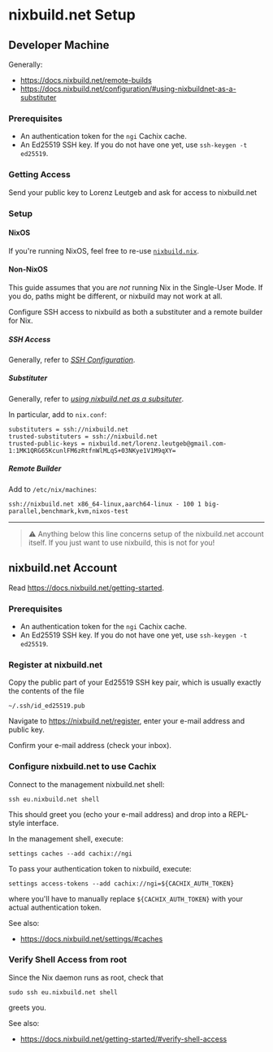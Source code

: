 # nixbuild.net Setup

## Developer Machine

Generally:
 - <https://docs.nixbuild.net/remote-builds>
 - <https://docs.nixbuild.net/configuration/#using-nixbuildnet-as-a-substituter>

### Prerequisites

 - An authentication token for the `ngi` Cachix cache.
 - An Ed25519 SSH key. If you do not have one yet,
   use `ssh-keygen -t ed25519`.

### Getting Access

Send your public key to Lorenz Leutgeb and ask for access to nixbuild.net

### Setup

#### NixOS

If you're running NixOS, feel free to re-use [`nixbuild.nix`](./nixbuild.nix).

#### Non-NixOS

This guide assumes that you are *not* running Nix in the Single-User Mode.
If you do, paths might be different, or nixbuild may not work at all.

Configure SSH access to nixbuild as both a substituter and a remote builder for Nix.

##### SSH Access

Generally, refer to [*SSH Configuration*](https://docs.nixbuild.net/getting-started/#ssh-configuration).

##### Substituter

Generally, refer to [*using nixbuild.net as a subsituter*](https://docs.nixbuild.net/configuration/#using-nixbuildnet-as-a-substituter).

In particular, add to `nix.conf`:
```
substituters = ssh://nixbuild.net
trusted-substituters = ssh://nixbuild.net
trusted-public-keys = nixbuild.net/lorenz.leutgeb@gmail.com-1:1MK1QRG65KcunlFM6zRtfnWlMLqS+03NKye1V1M9qXY=
```

##### Remote Builder

Add to `/etc/nix/machines`:
```
ssh://nixbuild.net x86_64-linux,aarch64-linux - 100 1 big-parallel,benchmark,kvm,nixos-test
```

---

> ⚠️ Anything below this line concerns setup of the nixbuild.net account itself.
> If you just want to use nixbuild, this is not for you!

## nixbuild.net Account

Read <https://docs.nixbuild.net/getting-started>.

### Prerequisites

 - An authentication token for the `ngi` Cachix cache.
 - An Ed25519 SSH key. If you do not have one yet,
   use `ssh-keygen -t ed25519`.

### Register at nixbuild.net

Copy the public part of your Ed25519 SSH key pair, which is
usually exactly the contents of the file

    ~/.ssh/id_ed25519.pub

Navigate to <https://nixbuild.net/register>, enter your e-mail
address and public key.

Confirm your e-mail address (check your inbox).

### Configure nixbuild.net to use Cachix

Connect to the management nixbuild.net shell:

    ssh eu.nixbuild.net shell

This should greet you (echo your e-mail address)
and drop into a REPL-style interface.

In the management shell, execute:

    settings caches --add cachix://ngi

To pass your authentication token to nixbuild, execute:

    settings access-tokens --add cachix://ngi=${CACHIX_AUTH_TOKEN}

where you'll have to manually replace `${CACHIX_AUTH_TOKEN}`
with your actual authentication token.

See also:
 - <https://docs.nixbuild.net/settings/#caches>

### Verify Shell Access from root

Since the Nix daemon runs as root, check that

    sudo ssh eu.nixbuild.net shell

greets you.

See also:
 - <https://docs.nixbuild.net/getting-started/#verify-shell-access>
